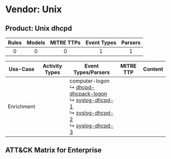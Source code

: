 Vendor: Unix
============
Product: Unix dhcpd
-------------------
| Rules | Models | MITRE TTPs | Event Types | Parsers |
|:-----:|:------:|:----------:|:-----------:|:-------:|
|   0   |   0    |     0      |      1      |    1    |

|  Use-Case  | Activity Types | Event Types/Parsers                                                                                                                                                                                                                                                                                       | MITRE TTP | Content |
|:----------:| -------------- | --------------------------------------------------------------------------------------------------------------------------------------------------------------------------------------------------------------------------------------------------------------------------------------------------------- | --------- | ------- |
| Enrichment | <ul></li></ul> |  computer-logon<br> ↳ [dhcpd-dhcpack-logon](../Parsers/parserContent_dhcpd-dhcpack-logon.md)<br> ↳ [syslog-dhcpd-1](../Parsers/parserContent_syslog-dhcpd-1.md)<br> ↳ [syslog-dhcpd-2](../Parsers/parserContent_syslog-dhcpd-2.md)<br> ↳ [syslog-dhcpd-3](../Parsers/parserContent_syslog-dhcpd-3.md)<br> |           |         |

ATT&CK Matrix for Enterprise
----------------------------
